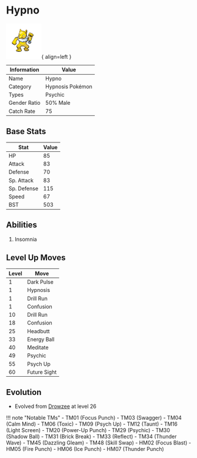 # Hypno

![Hypno](../images/pokemon/97.png){ align=left }

| Information | Value |
|------------|--------|
| Name | Hypno |
| Category | Hypnosis Pokémon |
| Types | Psychic |
| Gender Ratio | 50% Male |
| Catch Rate | 75 |

## Base Stats

| Stat | Value |
|------|-------|
| HP | 85 |
| Attack | 83 |
| Defense | 70 |
| Sp. Attack | 83 |
| Sp. Defense | 115 |
| Speed | 67 |
| BST | 503 |

## Abilities
1. Insomnia

## Level Up Moves
| Level | Move |
|-------|------|
| 1 | Dark Pulse |
| 1 | Hypnosis |
| 1 | Drill Run |
| 1 | Confusion |
| 10 | Drill Run |
| 18 | Confusion |
| 25 | Headbutt |
| 33 | Energy Ball |
| 40 | Meditate |
| 49 | Psychic |
| 55 | Psych Up |
| 60 | Future Sight |

## Evolution
- Evolved from [Drowzee](096-drowzee.md) at level 26

!!! note "Notable TMs"
    - TM01 (Focus Punch)
    - TM03 (Swagger)
    - TM04 (Calm Mind)
    - TM06 (Toxic)
    - TM09 (Psych Up)
    - TM12 (Taunt)
    - TM16 (Light Screen)
    - TM20 (Power-Up Punch)
    - TM29 (Psychic)
    - TM30 (Shadow Ball)
    - TM31 (Brick Break)
    - TM33 (Reflect)
    - TM34 (Thunder Wave)
    - TM45 (Dazzling Gleam)
    - TM48 (Skill Swap)
    - HM02 (Focus Blast)
    - HM05 (Fire Punch)
    - HM06 (Ice Punch)
    - HM07 (Thunder Punch)
